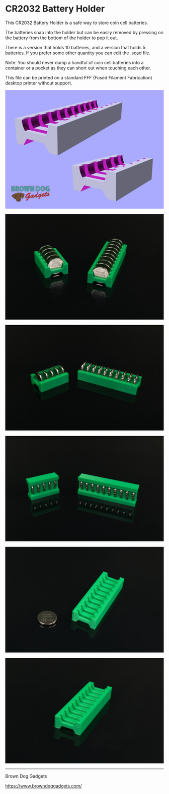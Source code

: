 # CR2032 Battery Holder

This CR2032 Battery Holder is a safe way to store coin cell batteries. 

The batteries snap into the holder but can be easily removed by pressing on the battery from the bottom of the holder to pop it out.

There is a version that holds 10 batteries, and a version that holds 5 batteries. If you prefer some other quantity you can edit the .scad file.

Note: You should never dump a handful of coin cell batteries into a container or a pocket as they can short out when touching each other.

This file can be printed on a standard FFF (Fused Filament Fabrication) desktop printer without support.

![](Images/CR2032-Battery-Holder.png)

![](Images/CR2032-Battery-Holder-4847.jpg)

![](Images/CR2032-Battery-Holder-4848.jpg)

![](Images/CR2032-Battery-Holder-4849.jpg)

![](Images/CR2032-Battery-Holder-4851.jpg)

![](Images/CR2032-Battery-Holder-4850.jpg)


---

Brown Dog Gadgets

https://www.browndoggadgets.com/
